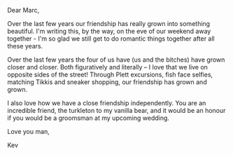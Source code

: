 Dear Marc,

Over the last few years our friendship has really grown into something beautiful. I'm writing this, by the way, on the eve of our weekend away together - I'm so glad we still get to do romantic things together after all these years.

Over the last few years the four of us have (us and the bitches) have grown closer and closer. Both figuratively and literally – I love that we live on opposite sides of the street! Through Plett excursions, fish face selfies, matching Tikkis and sneaker shopping, our friendship has grown and grown.

I also love how we have a close friendship independently. You are an incredible friend, the turkleton to my vanilla bear, and it would be an honour if you would be a groomsman at my upcoming wedding.

Love you man,


Kev
